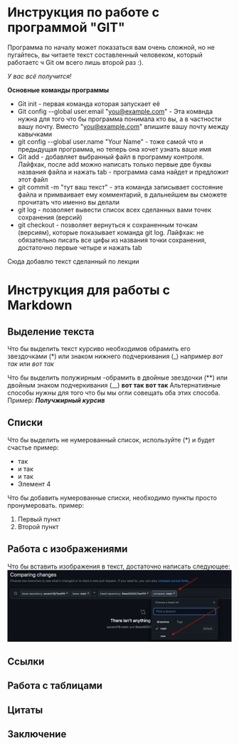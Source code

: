 # Инструкция по работе с программой "GIT"

Программа по началу может показаться вам очень сложной, но не пугайтесь, вы читаете текст составленный человеком, который работаетс ч Git ом всего лишь второй раз :).

_У вас всё получится!_

**Основные команды программы**
* Git init - первая команда которая запускает её
* Git config --global user.email "you@example.com" - Эта комвнда нужна для того что бы программа понимала кто вы, а в частности вашу почту. Вместо  "you@example.com" впишите вашу почту между кавычками
* git config --global user.name "Your Name" - тоже самой что и предыдущая программа, но теперь она хочет узнать ваше имя
* Git add - добавляет выбранный файл в программу контроля. Лайфхак, после add можно написать только первые две буквы названия файла и нажать tab - программа сама найдет и предложит этот файл
* git commit -m "тут ваш текст" - эта команда записывает состояние файла и примваивает ему комментарий, в дальнейшем вы сможете прочитать что именно вы делали
* git log - позволяет вывести список всех сделанных вами точек сохранения (версий)
* git checkout - позволяет вернуться к сохраненным точкам (версиям), которые показывает команда git log. Лайфхак: не обязательно писать все цифы из названия точки сохранения, достаточно первые четыре и нажать tab

Сюда добавлю текст сделанный по лекции
# Инструкция для работы с Markdown

## Выделение текста
Что бы выделить текст курсиво необходимов обрамить его звездочками (*) или знаком нижнего подчеркивания (_) например *вот так* или _вот так_

Что бы выделить полужирным -обрамить в двойные звездочки (**) или двойным знаком подчеркивания (__) **вот так** __вот так__
Альтернативные способы нужны для того что бы мы огли совещать оба этих способа.
Пример: _**Получжирный курсив**_

## Списки
Что бы выделить не нумерованный список, используйте (*) и будет счастье
пример:
* так
* и так
* и так
* Элемент 4

Что бы добавить нумерованные списки, необходимо пункты просто пронумеровать. пример:

1. Первый пункт
2. Второй пункт


## Работа с изображениями

Что бы вставить изображения в текст, достаточно написать следующее: ![Тут должна быть картинка](1.png)
## Ссылки

## Работа с таблицами

## Цитаты

## Заключение
